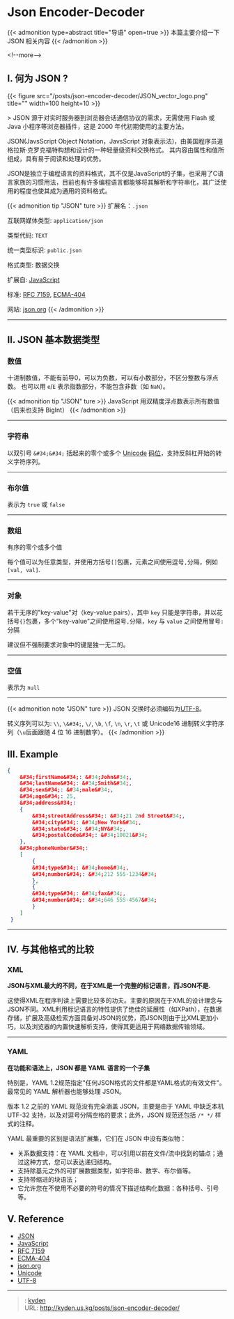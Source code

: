 # Json Encoder-Decoder


{{&lt; admonition type=abstract title=&#34;导语&#34; open=true &gt;}}
本篇主要介绍一下 JSON 相关内容
{{&lt; /admonition &gt;}}

&lt;!--more--&gt;

## I. 何为 JSON ?

{{&lt; figure src=&#34;/posts/json-encoder-decoder/JSON_vector_logo.png&#34; title=&#34;&#34; width=100 height=10 &gt;}}

&gt; JSON 源于对实时服务器到浏览器会话通信协议的需求，无需使用 Flash 或 Java 小程序等浏览器插件，这是 2000 年代初期使用的主要方法。

JSON(JavsScript Object Notation，JavsScript 对象表示法)，由美国程序员道格拉斯·克罗克福特构想和设计的一种轻量级资料交换格式。
其内容由属性和值所组成，具有易于阅读和处理的优势。

JSON是独立于编程语言的资料格式，其不仅是JavaScript的子集，也采用了C语言家族的习惯用法，目前也有许多编程语言都能够将其解析和字符串化，其广泛使用的程度也使其成为通用的资料格式。

{{&lt; admonition tip &#34;JSON&#34; ture &gt;}}
扩展名：`.json`

互联网媒体类型: `application/json`

类型代码: `TEXT`

统一类型标识: `public.json`

格式类型: 数据交换

扩展自: [JavaScript](https://zh.wikipedia.org/wiki/JavaScript)

标准: [RFC 7159](https://tools.ietf.org/html/rfc7159), [ECMA-404](http://www.ecma-international.org/publications/files/ECMA-ST/ECMA-404.pdf)

网站: [json.org](http://json.org/)
{{&lt; /admonition &gt;}}

---

## II. JSON 基本数据类型

### 数值

十进制数值，不能有前导0，可以为负数，可以有小数部分，不区分整数与浮点数。
也可以用 `e`/`E` 表示指数部分，不能包含非数（如 `NaN`）。

{{&lt; admonition tip &#34;JSON&#34; ture &gt;}}
JavaScript 用双精度浮点数表示所有数值（后来也支持 BigInt）
{{&lt; /admonition &gt;}}

---

### 字符串

以双引号 `&#34;&#34;` 括起来的零个或多个 [Unicode](https://zh.wikipedia.org/wiki/Unicode) [码位](https://zh.wikipedia.org/wiki/%E7%A0%81%E4%BD%8D)，支持反斜杠开始的转义字符序列。

---

### 布尔值

表示为 `true` 或 `false`

---

### 数组

有序的零个或多个值

每个值可以为任意类型，并使用方括号`[]`包裹，元素之间使用逗号`,`分隔，例如`[val, val]`.

---

### 对象

若干无序的&#34;key-value&#34;对（key-value pairs），其中 `key` 只能是字符串，并以花括号`{}`包裹，多个&#34;key-value&#34;之间使用逗号`,`分隔，`key` 与 `value` 之间使用冒号`:`分隔

建议但不强制要求对象中的键是独一无二的。

---

### 空值

表示为 `null`

---

{{&lt; admonition note &#34;JSON&#34; ture &gt;}}
JSON 交换时必须编码为[UTF-8](https://zh.wikipedia.org/wiki/UTF-8)。

转义序列可以为: `\\`, `\&#34;`, `\/`, `\b`, `\f`, `\n`, `\r`, `\t` 或 Unicode16 进制转义字符序列（`\u`后面跟随 4 位 16 进制数字）。
{{&lt; /admonition &gt;}}

## III. Example

```JSON
{
    &#34;firstName&#34;: &#34;John&#34;,
    &#34;lastName&#34;: &#34;Smith&#34;,
    &#34;sex&#34;: &#34;male&#34;,
    &#34;age&#34;: 25,
    &#34;address&#34;: 
    {
        &#34;streetAddress&#34;: &#34;21 2nd Street&#34;,
        &#34;city&#34;: &#34;New York&#34;,
        &#34;state&#34;: &#34;NY&#34;,
        &#34;postalCode&#34;: &#34;10021&#34;
    },
    &#34;phoneNumber&#34;: 
    [
        {
        &#34;type&#34;: &#34;home&#34;,
        &#34;number&#34;: &#34;212 555-1234&#34;
        },
        {
        &#34;type&#34;: &#34;fax&#34;,
        &#34;number&#34;: &#34;646 555-4567&#34;
        }
    ]
 }
```

---

## IV. 与其他格式的比较

### XML

**JSON与XML最大的不同，在于XML是一个完整的标记语言，而JSON不是.**

这使得XML在程序判读上需要比较多的功夫。主要的原因在于XML的设计理念与JSON不同。XML利用标记语言的特性提供了绝佳的延展性（如XPath），在数据存储，扩展及高级检索方面具备对JSON的优势，而JSON则由于比XML更加小巧，以及浏览器的内置快速解析支持，使得其更适用于网络数据传输领域。

---

### YAML

**在功能和语法上，JSON 都是 YAML 语言的一个子集**

特别是，YAML 1.2规范指定&#34;任何JSON格式的文件都是YAML格式的有效文件&#34;。最常见的 YAML 解析器也能够处理 JSON。

版本 1.2 之前的 YAML 规范没有完全涵盖 JSON，主要是由于 YAML 中缺乏本机 UTF-32 支持，以及对逗号分隔空格的要求；此外，JSON 规范还包括 `/* */` 样式的注释。

YAML 最重要的区别是语法扩展集，它们在 JSON 中没有类似物：

- 关系数据支持：在 YAML 文档中，可以引用以前在文件/流中找到的锚点；通过这种方式，您可以表达递归结构。
- 支持除基元之外的可扩展数据类型，如字符串、数字、布尔值等。
- 支持带缩进的块语法；
- 它允许您在不使用不必要的符号的情况下描述结构化数据：各种括号、引号等。

## V. Reference

- [JSON](https://zh.wikipedia.org/wiki/JSON)
- [JavaScript](https://zh.wikipedia.org/wiki/JavaScript)
- [RFC 7159](https://tools.ietf.org/html/rfc7159)
- [ECMA-404](http://www.ecma-international.org/publications/files/ECMA-ST/ECMA-404.pdf)
- [json.org](http://json.org/)
- [Unicode](https://zh.wikipedia.org/wiki/Unicode)
- [UTF-8](https://zh.wikipedia.org/wiki/UTF-8)


---

> : [kyden](https:github.com/kydance)  
> URL: http://kyden.us.kg/posts/json-encoder-decoder/  

